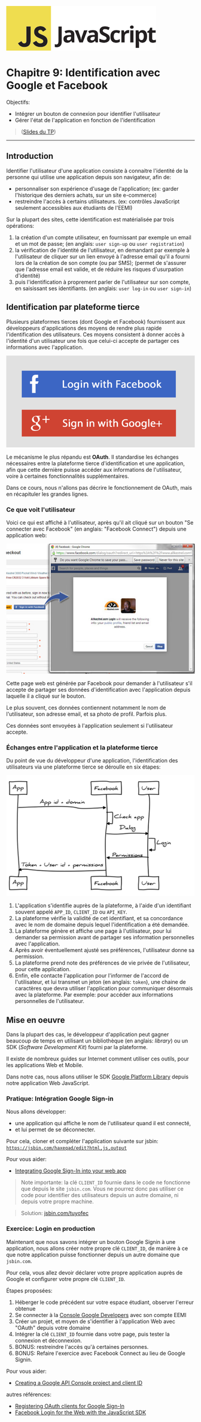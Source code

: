 ![Logo JavaScript](js-logo.png)

# Chapitre 9: Identification avec Google et Facebook

Objectifs:

- Intégrer un bouton de connexion pour identifier l'utilisateur
- Gérer l'état de l'application en fonction de l'identification

 > (<a href="./slides/15-auth/index.html" target="_blank">Slides du TP</a>)

---

## Introduction

Identifier l'utilisateur d'une application consiste à connaitre l'identité de la personne qui utilise une application depuis son navigateur, afin de:

- personnaliser son expérience d'usage de l'application; (ex: garder l'historique des derniers achats, sur un site e-commerce)
- restreindre l'accès à certains utilisateurs. (ex: contrôles JavaScript seulement accessibles aux étudiants de l'EEMI)

Sur la plupart des sites, cette identification est matérialisée par trois opérations:

1. la création d'un compte utilisateur, en fournissant par exemple un email et un mot de passe; (en anglais: `user sign-up` ou `user registration`)
2. la vérification de l'identité de l'utilisateur, en demandant par exemple à l'utilisateur de cliquer sur un lien envoyé à l'adresse email qu'il a fourni lors de la création de son compte (ou par SMS); (permet de s'assurer que l'adresse email est valide, et de réduire les risques d'usurpation d'identité)
3. puis l'identification à proprement parler de l'utilisateur sur son compte, en saisissant ses identifiants. (en anglais: `user log-in` ou `user sign-in`)

## Identification par plateforme tierce

Plusieurs plateformes tierces (dont Google et Facebook) fournissent aux développeurs d'applications des moyens de rendre plus rapide l'identification des utilisateurs. Ces moyens consistent à donner accès à l'identité d'un utilisateur une fois que celui-ci accepte de partager ces informations avec l'application.

![boutons facebook connect et google signin](img/buttons.png)

Le mécanisme le plus répandu est **OAuth**. Il standardise les échanges nécessaires entre la plateforme tierce d'identification et une application, afin que cette dernière puisse accéder aux informations de l'utilisateur, voire à certaines fonctionnalités supplémentaires.

Dans ce cours, nous n'allons pas décrire le fonctionnement de OAuth, mais en récapituler les grandes lignes.

### Ce que voit l'utilisateur

Voici ce qui est affiché à l'utilisateur, après qu'il ait cliqué sur un bouton "Se connecter avec Facebook" (en anglais: "Facebook Connect") depuis une application web:

![écran autorisation facebook connect](img/screenshot.jpg)

Cette page web est générée par Facebook pour demander à l'utilisateur s'il accepte de partager ses données d'identification avec l'application depuis laquelle il a cliqué sur le bouton.

Le plus souvent, ces données contiennent notamment le nom de l'utilisateur, son adresse email, et sa photo de profil. Parfois plus.

Ces données sont envoyées à l'application seulement si l'utilisateur accepte.

### Échanges entre l'application et la plateforme tierce

Du point de vue du développeur d'une application, l'identification des utilisateurs via une plateforme tierce se déroulle en six étapes:

![écran autorisation facebook connect](img/diagram.svg)

1. L'application s'identifie auprès de la plateforme, à l'aide d'un identifiant souvent appelé `APP_ID`, `CLIENT_ID` ou `API_KEY`.
2. La plateforme vérifie la validité de cet identifiant, et sa concordance avec le nom de domaine depuis lequel l'identification a été demandée.
3. La plateforme génère et affiche une page à l'utilisateur, pour lui demander sa permission avant de partager ses information personnelles avec l'application.
4. Après avoir éventuellement ajusté ses préférences, l'utilisateur donne sa permission.
5. La plateforme prend note des préférences de vie privée de l'utilisateur, pour cette application.
6. Enfin, elle contacte l'application pour l'informer de l'accord de l'utilisateur, et lui transmet un jeton (en anglais: `token`), une chaine de caractères que devra utiliser l'application pour communiquer désormais avec la plateforme. Par exemple: pour accéder aux informations personnelles de l'utilisateur.

## Mise en oeuvre

Dans la plupart des cas, le développeur d'application peut gagner beaucoup de temps en utilisant un bibliothèque (en anglais: *library*) ou un SDK (*Software Development Kit*) fourni par la plateforme.

Il existe de nombreux guides sur Internet comment utiliser ces outils, pour les applications Web et Mobile.

Dans notre cas, nous allons utiliser le SDK [Google Platform Library](https://developers.google.com/identity/sign-in/web/sign-in) depuis notre application Web JavaScript.

### Pratique: Intégration Google Sign-in

Nous allons développer:

- une application qui affiche le nom de l'utilisateur quand il est connecté,
- et lui permet de se déconnecter.

Pour cela, cloner et compléter l'application suivante sur jsbin: [`https://jsbin.com/haxeqad/edit?html,js,output`](https://jsbin.com/haxeqad/edit?html,js,output)

Pour vous aider:

- [Integrating Google Sign-In into your web app](https://developers.google.com/identity/sign-in/web/sign-in)

> Note importante: la clé `CLIENT_ID` fournie dans le code ne fonctionne que depuis le site `jsbin.com`. Vous ne pourrez donc pas utiliser ce code pour identifier des utilisateurs depuis un autre domaine, ni depuis votre propre machine.

> Solution: [jsbin.com/tuyofec](https://jsbin.com/tuyofec/edit?html,js,output)

### Exercice: Login en production

Maintenant que nous savons intégrer un bouton Google Signin à une application, nous allons créer notre propre clé `CLIENT_ID`, de manière à ce que notre application puisse fonctionner depuis un autre domaine que `jsbin.com`.

Pour cela, vous allez devoir déclarer votre propre application auprès de Google et configurer votre propre clé `CLIENT_ID`.

Étapes proposées:

1. Héberger le code précédent sur votre espace étudiant, observer l'erreur obtenue
2. Se connecter à la [Console Google Developers](https://console.developers.google.com/project/_/apiui/apis/library) avec son compte EEMI
3. Créer un projet, et moyen de s'identifier à l'application Web avec "OAuth" depuis votre domaine
4. Intégrer la clé `CLIENT_ID` fournie dans votre page, puis tester la connexion et déconnexion.
5. BONUS: restreindre l'accès qu'à certaines personnes.
6. BONUS: Refaire l'exercice avec Facebook Connect au lieu de Google Signin.

Pour vous aider:

- [
Creating a Google API Console project and client ID](https://developers.google.com/identity/sign-in/web/devconsole-project)

autres références:
- [Registering OAuth clients for Google Sign-In
](http://android-developers.blogspot.fr/2016/03/registering-oauth-clients-for-google.html)
- [Facebook Login for the Web with the JavaScript SDK](https://developers.facebook.com/docs/facebook-login/web)
